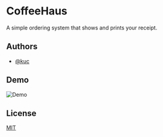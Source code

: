 
# CoffeeHaus

A simple ordering system that shows and prints your receipt. 


## Authors

- [@kuc](https://www.github.com/kuc)


## Demo

![Demo](https://i.imgur.com/d7xBvE3.png)


## License

[MIT](https://choosealicense.com/licenses/mit/)

